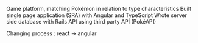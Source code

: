 Game platform, matching Pokémon in relation to type characteristics
Built single page application (SPA) with Angular and TypeScript
Wrote server side database with Rails API using third party API (PokéAPI)

Changing process : react -> angular